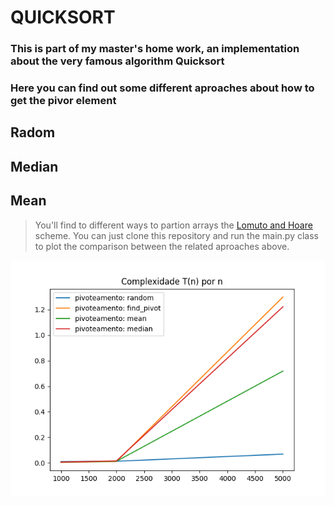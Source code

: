 # QUICKSORT

### This is part of my master's home work, an implementation about the very famous algorithm Quicksort
### Here you can find out some different aproaches about how to get the pivor element
## Radom
## Median
## Mean
> You'll find to different ways to partion arrays the [Lomuto and Hoare](https://en.wikipedia.org/wiki/Quicksort) scheme.
> You can just clone this repository and run the main.py class to plot the comparison between the related aproaches above.

![GitHub Logo](https://github.com/leonardogandrade/quicksort/blob/master/resources/comparison.png)